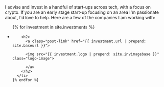 <!-- # ---
layout: page
title: Investments
permalink: /investments/
--- -->

I advise and invest in a handful of start-ups across tech, with a focus on crypto. If you are an early stage start-up focusing on an area I'm passionate about, I'd love to help. Here are a few of the companies I am working with:

<div class="home">

  <ul class="post-list">
    {% for investment in site.investments %}
      <li>

        <h2>
          <a class="post-link" href="{{ investment.url | prepend: site.baseurl }}">
          
          <img src="{{ investment.logo | prepend: site.invimagebase }}" class="logo-image">
          
          </a>
        </h2>
      </li>
    {% endfor %}
  </ul>

</div>

